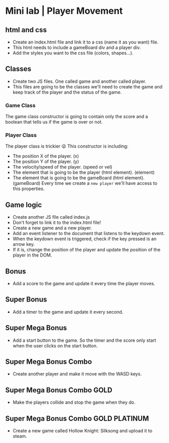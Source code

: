 # Mini lab | Player Movement

## html and css
- Create an index.html file and link it to a css (name it as you want) file.
- This html needs to include a gameBoard div and a player div.
- Add the styles you want to the css file (colors, shapes...).

## Classes
- Create two JS files. One called game and another called player.
- This files are going to be the classes we'll need to create the game and keep track of the player and the status of the game.

### Game Class
The game class constructor is going to contain only the score and a boolean that tells us if the game is over or not. 

### Player Class
The player class is trickier 😜
This constructor is including:
- The position X of the player. (x)
- The position Y of the player. (y)
- The velocity/speed of the player. (speed or vel)
- The element that is going to be the player (html element). (element)
- The element that is going to be the gameBoard (html element). (gameBoard)
Every time we create a ``new player`` we'll have access to this properties.

## Game logic
- Create another JS file called index.js
- Don't forget to link it to the index.html file!
- Create a new game and a new player.
- Add an event listener to the document that listens to the keydown event.
- When the keydown event is triggered, check if the key pressed is an arrow key.
- If it is, change the position of the player and update the position of the player in the DOM.

## Bonus
- Add a score to the game and update it every time the player moves.

## Super Bonus
- Add a timer to the game and update it every second.

## Super Mega Bonus
- Add a start button to the game. So the timer and the score only start when the user clicks on the start button.

## Super Mega Bonus Combo
- Create another player and make it move with the WASD keys.

## Super Mega Bonus Combo GOLD
- Make the players collide and stop the game when they do.

## Super Mega Bonus Combo GOLD PLATINUM
- Create a new game called Hollow Knight: Silksong and upload it to steam. 